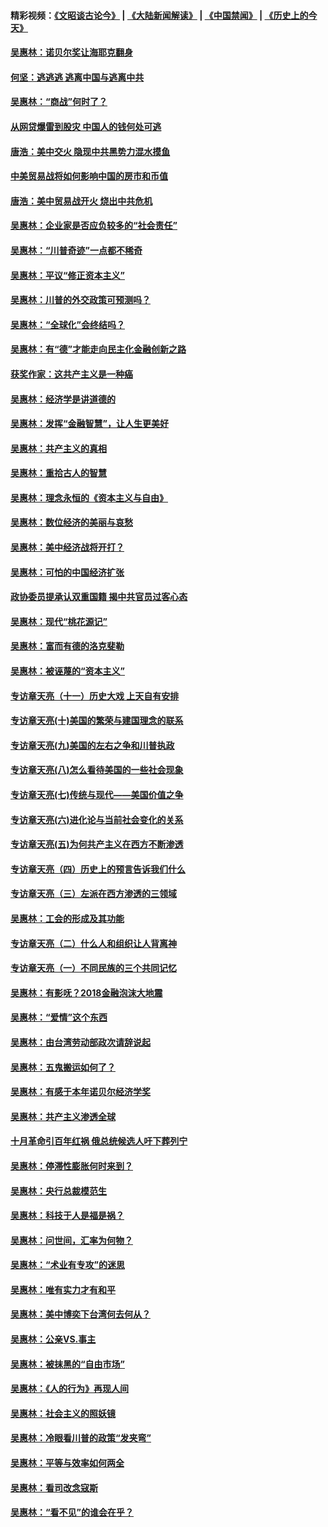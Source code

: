 #### 精彩视频：[《文昭谈古论今》](https://github.com/gfw-breaker/wenzhao/blob/master/README.md?t=01121530) | [《大陆新闻解读》](https://github.com/gfw-breaker/ntdtv-comedy/blob/master/README.md?t=01121530) | [《中国禁闻》](https://github.com/gfw-breaker/ntdtv-news/blob/master/README.md?t=01121530) | [《历史上的今天》](https://github.com/gfw-breaker/today-in-history/blob/master/README.md?t=01121530) 

#### [吴惠林：诺贝尔奖让海耶克翻身](../pages/nsc423/n10890049.md?t=01121530) 

#### [何坚：逃逃逃 逃离中国与逃离中共](../pages/nsc423/n10592891.md?t=01121530) 

#### [吴惠林：“商战”何时了？](../pages/nsc423/n10573558.md?t=01121530) 

#### [从网贷爆雷到股灾 中国人的钱何处可逃](../pages/nsc423/n10572800.md?t=01121530) 

#### [唐浩：美中交火 隐现中共黑势力混水摸鱼](../pages/nsc423/n10544040.md?t=01121530) 

#### [中美贸易战将如何影响中国的房市和币值](../pages/nsc423/n10543697.md?t=01121530) 

#### [唐浩：美中贸易战开火 烧出中共危机](../pages/nsc423/n10540126.md?t=01121530) 

#### [吴惠林：企业家是否应负较多的“社会责任”](../pages/nsc423/n10535022.md?t=01121530) 

#### [吴惠林：“川普奇迹”一点都不稀奇](../pages/nsc423/n10512808.md?t=01121530) 

#### [吴惠林：平议“修正资本主义”](../pages/nsc423/n10495724.md?t=01121530) 

#### [吴惠林：川普的外交政策可预测吗？](../pages/nsc423/n10462387.md?t=01121530) 

#### [吴惠林：“全球化”会终结吗？](../pages/nsc423/n10452838.md?t=01121530) 

#### [吴惠林：有“德”才能走向民主化金融创新之路](../pages/nsc423/n10432292.md?t=01121530) 

#### [获奖作家：这共产主义是一种癌](../pages/nsc423/n10431541.md?t=01121530) 

#### [吴惠林：经济学是讲道德的](../pages/nsc423/n10398014.md?t=01121530) 

#### [吴惠林：发挥“金融智慧”，让人生更美好](../pages/nsc423/n10375019.md?t=01121530) 

#### [吴惠林：共产主义的真相](../pages/nsc423/n10351394.md?t=01121530) 

#### [吴惠林：重拾古人的智慧](../pages/nsc423/n10337691.md?t=01121530) 

#### [吴惠林：理念永恒的《资本主义与自由》](../pages/nsc423/n10316274.md?t=01121530) 

#### [吴惠林：数位经济的美丽与哀愁](../pages/nsc423/n10292946.md?t=01121530) 

#### [吴惠林：美中经济战将开打？](../pages/nsc423/n10258825.md?t=01121530) 

#### [吴惠林：可怕的中国经济扩张](../pages/nsc423/n10219147.md?t=01121530) 

#### [政协委员提承认双重国籍 揭中共官员过客心态](../pages/nsc423/n10208809.md?t=01121530) 

#### [吴惠林：现代“桃花源记”](../pages/nsc423/n10185234.md?t=01121530) 

#### [吴惠林：富而有德的洛克斐勒](../pages/nsc423/n10142264.md?t=01121530) 

#### [吴惠林：被诬蔑的“资本主义”](../pages/nsc423/n10124816.md?t=01121530) 

#### [专访章天亮（十一）历史大戏 上天自有安排](../pages/nsc423/n10094905.md?t=01121530) 

#### [专访章天亮(十)美国的繁荣与建国理念的联系](../pages/nsc423/n10094899.md?t=01121530) 

#### [专访章天亮(九)美国的左右之争和川普执政](../pages/nsc423/n10094889.md?t=01121530) 

#### [专访章天亮(八)怎么看待美国的一些社会现象](../pages/nsc423/n10094857.md?t=01121530) 

#### [专访章天亮(七)传统与现代——美国价值之争](../pages/nsc423/n10093140.md?t=01121530) 

#### [专访章天亮(六)进化论与当前社会变化的关系](../pages/nsc423/n10092036.md?t=01121530) 

#### [专访章天亮(五)为何共产主义在西方不断渗透](../pages/nsc423/n10083620.md?t=01121530) 

#### [专访章天亮（四）历史上的预言告诉我们什么](../pages/nsc423/n10083606.md?t=01121530) 

#### [专访章天亮（三）左派在西方渗透的三领域](../pages/nsc423/n10081115.md?t=01121530) 

#### [吴惠林：工会的形成及其功能](../pages/nsc423/n10080633.md?t=01121530) 

#### [专访章天亮（二）什么人和组织让人背离神](../pages/nsc423/n10076637.md?t=01121530) 

#### [专访章天亮（一）不同民族的三个共同记忆](../pages/nsc423/n10074188.md?t=01121530) 

#### [吴惠林：有影呒？2018金融泡沫大地震](../pages/nsc423/n10040534.md?t=01121530) 

#### [吴惠林：“爱情”这个东西](../pages/nsc423/n10019423.md?t=01121530) 

#### [吴惠林：由台湾劳动部政次请辞说起](../pages/nsc423/n9979679.md?t=01121530) 

#### [吴惠林：五鬼搬运如何了？](../pages/nsc423/n9925338.md?t=01121530) 

#### [吴惠林：有感于本年诺贝尔经济学奖](../pages/nsc423/n9871883.md?t=01121530) 

#### [吴惠林：共产主义渗透全球](../pages/nsc423/n9812748.md?t=01121530) 

#### [十月革命引百年红祸 俄总统候选人吁下葬列宁](../pages/nsc423/n9810182.md?t=01121530) 

#### [吴惠林：停滞性膨胀何时来到？](../pages/nsc423/n9764136.md?t=01121530) 

#### [吴惠林：央行总裁模范生](../pages/nsc423/n9728134.md?t=01121530) 

#### [吴惠林：科技于人是福是祸？](../pages/nsc423/n9672982.md?t=01121530) 

#### [吴惠林：问世间，汇率为何物？](../pages/nsc423/n9621788.md?t=01121530) 

#### [吴惠林：“术业有专攻”的迷思](../pages/nsc423/n9580363.md?t=01121530) 

#### [吴惠林：唯有实力才有和平](../pages/nsc423/n9529599.md?t=01121530) 

#### [吴惠林：美中博奕下台湾何去何从？](../pages/nsc423/n9483598.md?t=01121530) 

#### [吴惠林：公亲VS.事主](../pages/nsc423/n9425637.md?t=01121530) 

#### [吴惠林：被抹黑的“自由市场”](../pages/nsc423/n9351545.md?t=01121530) 

#### [吴惠林：《人的行为》再现人间](../pages/nsc423/n9296339.md?t=01121530) 

#### [吴惠林：社会主义的照妖镜](../pages/nsc423/n9243460.md?t=01121530) 

#### [吴惠林：冷眼看川普的政策“发夹弯”](../pages/nsc423/n9120684.md?t=01121530) 

#### [吴惠林：平等与效率如何两全](../pages/nsc423/n9075430.md?t=01121530) 

#### [吴惠林：看司改念寇斯](../pages/nsc423/n9024915.md?t=01121530) 

#### [吴惠林：“看不见”的谁会在乎？](../pages/nsc423/n8977488.md?t=01121530) 

